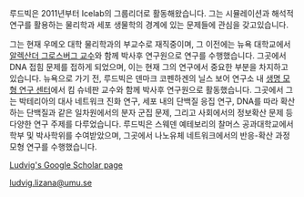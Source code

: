 루드빅은 2011년부터 Icelab의 그룹리더로 활동해왔습니다. 그는 시뮬레이션과 해석적 연구를 활용하는 물리학과 세포 생물학의 경계에 있는 문제들에 관심을 갖고있습니다.

그는 현재 우메오 대학 물리학과의 부교수로 재직중이며, 그 이전에는 뉴욕 대학교에서 [알렉산더 그로스버그 교수](https://physics.nyu.edu/Grosberg/)와 함께 박사후 연구원으로 연구를 수행했습니다. 그곳에서 DNA 접힘 문제를 접하게 되었으며, 이는 현재 그의 연구에서 중요한 부분을 차지하고 있습니다. 뉴욕으로 가기 전, 루드빅은 덴마크 코펜하겐의 닐스 보어 연구소 내 [생명 모형 연구 센터](https://nbi.ku.dk/english/research/biocomplexity/cmol/)에서 킴 슈네판 교수와 함께 박사후 연구원으로 활동했습니다. 그곳에서 그는 박테리아의 대사 네트워크 진화 연구, 세포 내의 단백질 응집 연구, DNA를 따라 확산하는 단백질과 같은 일차원에서의 분자 군집 문제, 그리고 사회에서의 정보확산 문제 등 다양한 연구 주제를 다루었습니다. 루드빅은 스웨덴 예테보리의 찰머스 공과대학교에서 학부 및 박사학위를 수여받았으며, 그곳에서 나노유체 네트워크에서의 반응-확산 과정 모형 연구를 수행했습니다.


[Ludvig's Google Scholar page](https://scholar.google.se/citations?hl=en&user=dgyfsckAAAAJ&view_op=list_works&sortby=pubdate)

[ludvig.lizana@umu.se](mailto:ludvig.lizana@umu.se)
